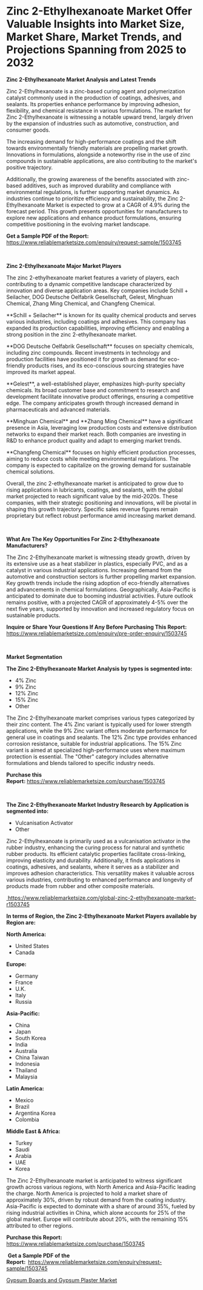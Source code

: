 <p><h1>Zinc 2-Ethylhexanoate Market Offer Valuable Insights into Market Size, Market Share, Market Trends, and Projections Spanning from 2025 to 2032</h1></p><p><strong>Zinc 2-Ethylhexanoate Market Analysis and Latest Trends</strong></p>
<p><p>Zinc 2-Ethylhexanoate is a zinc-based curing agent and polymerization catalyst commonly used in the production of coatings, adhesives, and sealants. Its properties enhance performance by improving adhesion, flexibility, and chemical resistance in various formulations. The market for Zinc 2-Ethylhexanoate is witnessing a notable upward trend, largely driven by the expansion of industries such as automotive, construction, and consumer goods. </p><p>The increasing demand for high-performance coatings and the shift towards environmentally friendly materials are propelling market growth. Innovations in formulations, alongside a noteworthy rise in the use of zinc compounds in sustainable applications, are also contributing to the market's positive trajectory. </p><p>Additionally, the growing awareness of the benefits associated with zinc-based additives, such as improved durability and compliance with environmental regulations, is further supporting market dynamics. As industries continue to prioritize efficiency and sustainability, the Zinc 2-Ethylhexanoate Market is expected to grow at a CAGR of 4.9% during the forecast period. This growth presents opportunities for manufacturers to explore new applications and enhance product formulations, ensuring competitive positioning in the evolving market landscape.</p></p>
<p><strong>Get a Sample PDF of the Report:&nbsp;</strong> <a href="https://www.reliablemarketsize.com/enquiry/request-sample/1503745?utm_campaign=2334&utm_medium=2&utm_source=Github&utm_content=ia&utm_term=23032025&utm_id=zinc-2-ethylhexanoate">https://www.reliablemarketsize.com/enquiry/request-sample/1503745</a></p>
<p>&nbsp;</p>
<p><strong>Zinc 2-Ethylhexanoate Major Market Players</strong></p>
<p><p>The zinc 2-ethylhexanoate market features a variety of players, each contributing to a dynamic competitive landscape characterized by innovation and diverse application areas. Key companies include Schill + Seilacher, DOG Deutsche Oelfabrik Gesellschaft, Gelest, Minghuan Chemical, Zhang Ming Chemical, and Changfeng Chemical.</p><p>**Schill + Seilacher** is known for its quality chemical products and serves various industries, including coatings and adhesives. This company has expanded its production capabilities, improving efficiency and enabling a strong position in the zinc 2-ethylhexanoate market.</p><p>**DOG Deutsche Oelfabrik Gesellschaft** focuses on specialty chemicals, including zinc compounds. Recent investments in technology and production facilities have positioned it for growth as demand for eco-friendly products rises, and its eco-conscious sourcing strategies have improved its market appeal.</p><p>**Gelest**, a well-established player, emphasizes high-purity specialty chemicals. Its broad customer base and commitment to research and development facilitate innovative product offerings, ensuring a competitive edge. The company anticipates growth through increased demand in pharmaceuticals and advanced materials.</p><p>**Minghuan Chemical** and **Zhang Ming Chemical** have a significant presence in Asia, leveraging low production costs and extensive distribution networks to expand their market reach. Both companies are investing in R&D to enhance product quality and adapt to emerging market trends.</p><p>**Changfeng Chemical** focuses on highly efficient production processes, aiming to reduce costs while meeting environmental regulations. The company is expected to capitalize on the growing demand for sustainable chemical solutions.</p><p>Overall, the zinc 2-ethylhexanoate market is anticipated to grow due to rising applications in lubricants, coatings, and sealants, with the global market projected to reach significant value by the mid-2020s. These companies, with their strategic positioning and innovations, will be pivotal in shaping this growth trajectory. Specific sales revenue figures remain proprietary but reflect robust performance amid increasing market demand.</p></p>
<p>&nbsp;</p>
<p><strong>What Are The Key Opportunities For Zinc 2-Ethylhexanoate Manufacturers?</strong></p>
<p><p>The Zinc 2-Ethylhexanoate market is witnessing steady growth, driven by its extensive use as a heat stabilizer in plastics, especially PVC, and as a catalyst in various industrial applications. Increasing demand from the automotive and construction sectors is further propelling market expansion. Key growth trends include the rising adoption of eco-friendly alternatives and advancements in chemical formulations. Geographically, Asia-Pacific is anticipated to dominate due to booming industrial activities. Future outlook remains positive, with a projected CAGR of approximately 4-5% over the next five years, supported by innovation and increased regulatory focus on sustainable products.</p></p>
<p><strong>Inquire or Share Your Questions If Any Before Purchasing This Report:</strong> <a href="https://www.reliablemarketsize.com/enquiry/pre-order-enquiry/1503745?utm_campaign=2334&utm_medium=2&utm_source=Github&utm_content=ia&utm_term=23032025&utm_id=zinc-2-ethylhexanoate">https://www.reliablemarketsize.com/enquiry/pre-order-enquiry/1503745</a></p>
<p>&nbsp;</p>
<p><strong>Market Segmentation</strong></p>
<p><strong>The Zinc 2-Ethylhexanoate Market Analysis by types is segmented into:</strong></p>
<p><ul><li>4% Zinc</li><li>9% Zinc</li><li>12% Zinc</li><li>15% Zinc</li><li>Other</li></ul></p>
<p><p>The Zinc 2-Ethylhexanoate market comprises various types categorized by their zinc content. The 4% Zinc variant is typically used for lower strength applications, while the 9% Zinc variant offers moderate performance for general use in coatings and sealants. The 12% Zinc type provides enhanced corrosion resistance, suitable for industrial applications. The 15% Zinc variant is aimed at specialized high-performance uses where maximum protection is essential. The "Other" category includes alternative formulations and blends tailored to specific industry needs.</p></p>
<p><strong>Purchase this Report:&nbsp;</strong><a href="https://www.reliablemarketsize.com/purchase/1503745?utm_campaign=2334&utm_medium=2&utm_source=Github&utm_content=ia&utm_term=23032025&utm_id=zinc-2-ethylhexanoate">https://www.reliablemarketsize.com/purchase/1503745</a></p>
<p>&nbsp;</p>
<p><strong>The Zinc 2-Ethylhexanoate Market Industry Research by Application is segmented into:</strong></p>
<p><ul><li>Vulcanisation Activator</li><li>Other</li></ul></p>
<p><p>Zinc 2-Ethylhexanoate is primarily used as a vulcanisation activator in the rubber industry, enhancing the curing process for natural and synthetic rubber products. Its efficient catalytic properties facilitate cross-linking, improving elasticity and durability. Additionally, it finds applications in coatings, adhesives, and sealants, where it serves as a stabilizer and improves adhesion characteristics. This versatility makes it valuable across various industries, contributing to enhanced performance and longevity of products made from rubber and other composite materials.</p></p>
<p><a href="https://www.reliablemarketsize.com/global-zinc-2-ethylhexanoate-market-r1503745?utm_campaign=2334&utm_medium=2&utm_source=Github&utm_content=ia&utm_term=23032025&utm_id=zinc-2-ethylhexanoate">&nbsp;https://www.reliablemarketsize.com/global-zinc-2-ethylhexanoate-market-r1503745</a></p>
<p><strong>In terms of Region, the Zinc 2-Ethylhexanoate Market Players available by Region are:</strong></p>
<p>
    <p> <strong> North America: </strong>
        <ul>
            <li>United States</li>
            <li>Canada</li>
        </ul>
        </p> 
    <p> <strong> Europe: </strong>
        <ul>
            <li>Germany</li>
            <li>France</li>
            <li>U.K.</li>
            <li>Italy</li>
            <li>Russia</li>
        </ul>
        </p> 
    <p> <strong> Asia-Pacific: </strong>
        <ul>
            <li>China</li>
            <li>Japan</li>
            <li>South Korea</li>
            <li>India</li>
            <li>Australia</li>
            <li>China Taiwan</li>
            <li>Indonesia</li>
            <li>Thailand</li>
            <li>Malaysia</li>
        </ul>
        </p> 
    <p> <strong> Latin America: </strong>
        <ul>
            <li>Mexico</li>
            <li>Brazil</li>
            <li>Argentina Korea</li>
            <li>Colombia</li>
        </ul>
        </p> 
    <p> <strong> Middle East & Africa: </strong>
        <ul>
            <li>Turkey</li>
            <li>Saudi</li>
            <li>Arabia</li>
            <li>UAE</li>
            <li>Korea</li>
        </ul>
    </p>
    </p>
<p><p>The Zinc 2-Ethylhexanoate market is anticipated to witness significant growth across various regions, with North America and Asia-Pacific leading the charge. North America is projected to hold a market share of approximately 30%, driven by robust demand from the coating industry. Asia-Pacific is expected to dominate with a share of around 35%, fueled by rising industrial activities in China, which alone accounts for 25% of the global market. Europe will contribute about 20%, with the remaining 15% attributed to other regions.</p></p>
<p><strong>Purchase this Report: </strong><a href="https://www.reliablemarketsize.com/purchase/1503745?utm_campaign=2334&utm_medium=2&utm_source=Github&utm_content=ia&utm_term=23032025&utm_id=zinc-2-ethylhexanoate">https://www.reliablemarketsize.com/purchase/1503745</a></p>
<p>&nbsp;<strong>Get a Sample PDF of the Report:&nbsp;&nbsp;</strong><a href="https://www.reliablemarketsize.com/enquiry/request-sample/1503745?utm_campaign=2334&utm_medium=2&utm_source=Github&utm_content=ia&utm_term=23032025&utm_id=zinc-2-ethylhexanoate">https://www.reliablemarketsize.com/enquiry/request-sample/1503745</a></p>
<p><strong></strong></p>
<p><p><a href="https://github.com/dolorespeddico90/Market-Research-Report-List-1/blob/main/gypsum-boards-and-gypsum-plaster-market.md?utm_campaign=2334&utm_medium=2&utm_source=Github&utm_content=ia&utm_term=23032025&utm_id=zinc-2-ethylhexanoate">Gypsum Boards and Gypsum Plaster Market</a></p></p>